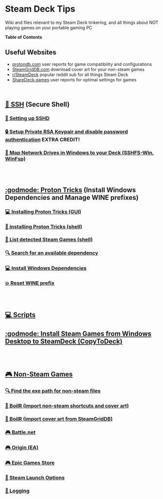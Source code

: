 # Steam Deck Tips
Wiki and files relevant to my Steam Deck tinkering, and all things about NOT playing games on your portable gaming PC

**Table of Contents**

## Useful Websites
- [protondb.com](https://www.protondb.com/) user reports for game compatibility and configurations
- [SteamGridDB.com](https://www.steamgriddb.com/) download cover art for your non-steam games
- [r/SteamDeck](https://www.reddit.com/r/SteamDeck/) popular reddit sub for all things Steam Deck
- [ShareDeck.games](https://sharedeck.games/) user reports for optimal settings for games

<BR>

## [:penguin: SSH](/wiki/ssh.md) (Secure Shell)

<!-- ### [:penguin: Setting up SSHD](/wiki/ssh.md#user-content-setting-up-sshd) -->

### [:penguin: Setting up SSHD](/wiki/ssh.md#user-content-setting-up-sshd-anchor)

<!-- ### [:lock: Setup Private RSA Keypair and disable password authentication](/wiki/ssh.md#user-content-setup-private-rsa-keypair-and-disable-password-authentication) EXTRA CREDIT! -->

### [:lock: Setup Private RSA Keypair and disable password authentication](/wiki/ssh.md#user-content-setup-pubkey-auth-anchor) EXTRA CREDIT!

### [:penguin: Map Network Drives in Windows to your Deck (SSHFS-Win, WinFsp)](/wiki/ssh.md#user-content-map-network-drive-anchor)

<BR><BR>

## [:godmode: Proton Tricks](/wiki/protontricks.md) (Install Windows Dependencies and Manage WINE prefixes)

### [:computer: Installing Proton Tricks (GUI)](/wiki/protontricks.md#user-content-installing-proton-tricks-gui-anchor)

### [:penguin: installing Proton Tricks (shell)](/wiki/protontricks.md#user-content-installing-proton-tricks-shell-anchor)

### [:scroll: List detected Steam Games (shell)](/wiki/protontricks.md#user-content-list-detected-steam-games-anchor)

### [:mag: Search for an available dependency](/wiki/protontricks.md#user-content-search-for-dependency-anchor)

### [:computer: Install Windows Dependencies](/wiki/protontricks.md#user-content-install-windows-dependencies-anchor)

### [:boom: Reset WINE prefix](/wiki/protontricks.md#user-content-reset-wine-prefix-anchor)

<BR><BR>

## [ :computer: Scripts](/wiki/scripts.md)

## [ :godmode: Install Steam Games from Windows Desktop to SteamDeck (CopyToDeck) ](/wiki/scripts.md#user-content-copy-to-deck-anchor)

<BR><BR>

## [ :video_game: Non-Steam Games](/wiki/non-steam-games.md)

### [:mag: Find the exe path for non-steam files](/wiki/non-steam-games.md#user-content-find-the-exe-path-for-non-steam-files)

### [:hammer: BoilR (import non-steam shortcuts and cover art)](/wiki/non-steam-games.md#user-content-boilr-import-cover-art-from-steamgriddb)

### [:hammer: BoilR (import cover art from SteamGridDB)](/wiki/non-steam-games.md#user-content-boilr-import-cover-art-from-steamgriddb)

### [:video_game: Battle.net](/wiki/non-steam-games.md#user-content-battlenet)

### [:video_game: Origin (EA)](/wiki/non-steam-games.md#user-content-origin-ea)

### [:video_game: Epic Games Store](/wiki/non-steam-games.md#user-content-epic-games-store)

### [:wrench: Steam Launch Options](/wiki/non-steam-games.md#user-content-steam-launch-options) 

### [:wrench: Logging](/wiki/non-steam-games.md#user-content-logging) 

